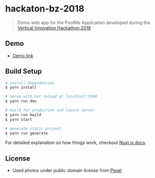 # hackaton-bz-2018

> Demo web app for the PoolMe Application developed during the [Vertical Innovation Hackathon 2018](https://hackathon.bz.it/)


## Demo
* [Demo link](https://poolme.netlify.com)


## Build Setup

``` bash
# install dependencies
$ yarn install

# serve with hot reload at localhost:3000
$ yarn run dev

# build for production and launch server
$ yarn run build
$ yarn start

# generate static project
$ yarn run generate
```

For detailed explanation on how things work, checkout [Nuxt.js docs](https://nuxtjs.org).

## License

* Used photos under public domain license from [Pexel](https://www.pexels.com)
